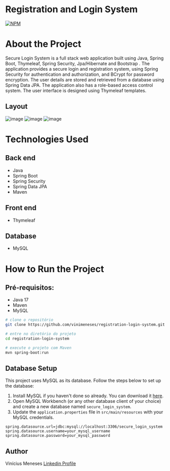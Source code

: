 # Registration and Login System
[![NPM](https://img.shields.io/npm/l/react)](https://github.com/vinimeneses/registration-login-system/blob/main/LICENSE)

# About the Project

Secure Login System is a full stack web application built using Java, Spring Boot, Thymeleaf, Spring Security, Jpa/Hibernate and Bootstrap .
The application provides a secure login and registration system, using Spring Security for authentication and authorization, and BCrypt for password encryption.
The user details are stored and retrieved from a database using Spring Data JPA. The application also has a role-based access control system. The user interface is designed using Thymeleaf templates.

## Layout
![image](https://github.com/vinimeneses/registration-login-system/assets/142733323/c62475de-4b32-4596-8f8e-a5177a8208c8)
![image](https://github.com/vinimeneses/registration-login-system/assets/142733323/1838cd4e-a188-440f-9aba-fe56cb06724e)
![image](https://github.com/vinimeneses/registration-login-system/assets/142733323/35f3495a-a6f5-4aff-a327-c1046da5f20b)


# Technologies Used
## Back end
- Java
- Spring Boot
- Spring Security
- Spring Data JPA
- Maven
## Front end
- Thymeleaf
## Database
- MySQL

# How to Run the Project

## Pré-requisitos: 
- Java 17
- Maven 
- MySQL

```bash
# clone o repositório
git clone https://github.com/vinimeneses/registration-login-system.git

# entre no diretório do projeto
cd registration-login-system

# execute o projeto com Maven
mvn spring-boot:run
```

## Database Setup

This project uses MySQL as its database. Follow the steps below to set up the database:

1. Install MySQL if you haven't done so already. You can download it [here](https://dev.mysql.com/downloads/installer/).
2. Open MySQL Workbench (or any other database client of your choice) and create a new database named `secure_login_system`.
3. Update the `application.properties` file in `src/main/resources` with your MySQL credentials.

```properties
spring.datasource.url=jdbc:mysql://localhost:3306/secure_login_system
spring.datasource.username=your_mysql_username
spring.datasource.password=your_mysql_password
```

## Author
Vinícius Meneses
[Linkedin Profile](https://www.linkedin.com/in/vinimeneses/)
